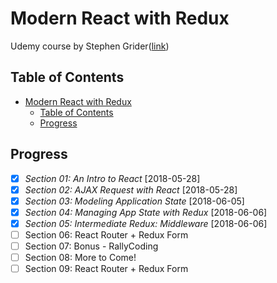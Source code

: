 # Modern React with Redux

Udemy course by Stephen Grider([link](https://www.udemy.com/react-redux/learn/v4/overview))

## Table of Contents

<!-- TOC -->

- [Modern React with Redux](#modern-react-with-redux)
  - [Table of Contents](#table-of-contents)
  - [Progress](#progress)

<!-- /TOC -->

## Progress

- [X] *Section 01: An Intro to React* [2018-05-28]
- [X] *Section 02: AJAX Request with React* [2018-05-28]
- [X] *Section 03: Modeling Application State* [2018-06-05]
- [X] *Section 04: Managing App State with Redux* [2018-06-06]
- [X] *Section 05: Intermediate Redux: Middleware* [2018-06-06]
- [ ] Section 06: React Router + Redux Form
- [ ] Section 07: Bonus - RallyCoding
- [ ] Section 08: More to Come!
- [ ] Section 09: React Router + Redux Form